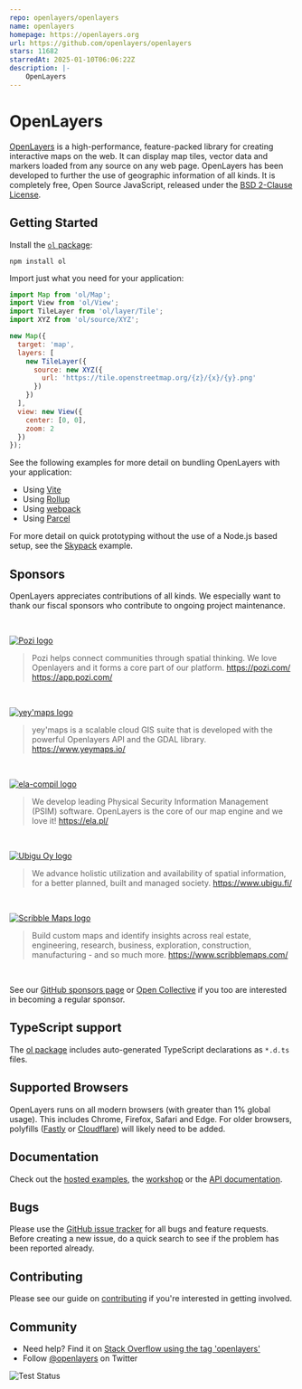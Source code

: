 ```yaml
---
repo: openlayers/openlayers
name: openlayers
homepage: https://openlayers.org
url: https://github.com/openlayers/openlayers
stars: 11682
starredAt: 2025-01-10T06:06:22Z
description: |-
    OpenLayers
---
```


# OpenLayers

[OpenLayers](https://openlayers.org/) is a high-performance, feature-packed library for creating interactive maps on the web. It can display map tiles, vector data and markers loaded from any source on any web page. OpenLayers has been developed to further the use of geographic information of all kinds. It is completely free, Open Source JavaScript, released under the [BSD 2-Clause License](https://opensource.org/licenses/BSD-2-Clause).

## Getting Started

Install the [`ol` package](https://www.npmjs.com/package/ol):

```
npm install ol
```

Import just what you need for your application:

```js
import Map from 'ol/Map';
import View from 'ol/View';
import TileLayer from 'ol/layer/Tile';
import XYZ from 'ol/source/XYZ';

new Map({
  target: 'map',
  layers: [
    new TileLayer({
      source: new XYZ({
        url: 'https://tile.openstreetmap.org/{z}/{x}/{y}.png'
      })
    })
  ],
  view: new View({
    center: [0, 0],
    zoom: 2
  })
});
```

See the following examples for more detail on bundling OpenLayers with your application:

 * Using [Vite](https://github.com/openlayers/ol-vite)
 * Using [Rollup](https://github.com/openlayers/ol-rollup)
 * Using [webpack](https://github.com/openlayers/ol-webpack)
 * Using [Parcel](https://github.com/openlayers/ol-parcel)

For more detail on quick prototyping without the use of a Node.js based setup, see the [Skypack](https://github.com/openlayers/ol-skypack) example.

## Sponsors

OpenLayers appreciates contributions of all kinds.  We especially want to thank our fiscal sponsors who contribute to ongoing project maintenance.

<br>

[![Pozi logo](./sponsor-logos/pozi.png)](https://pozi.com/)

> Pozi helps connect communities through spatial thinking.
> We love Openlayers and it forms a core part of our platform.
> https://pozi.com/ https://app.pozi.com/

<br>

[![yey'maps logo](./sponsor-logos/yeymaps.png)](https://www.yeymaps.io/)

> yey'maps is a scalable cloud GIS suite that is developed with the
> powerful Openlayers API and the GDAL library.
> https://www.yeymaps.io/

<br>

[![ela-compil logo](./sponsor-logos/ela-compil.png)](https://ela.pl/)

> We develop leading Physical Security Information Management (PSIM) software.
> OpenLayers is the core of our map engine and we love it! 
> https://ela.pl/

<br>

[![Ubigu Oy logo](./sponsor-logos/ubigu-oy.svg)](https://www.ubigu.fi/)

> We advance holistic utilization and availability of spatial information,
> for a better planned, built and managed society.
> https://www.ubigu.fi/

<br>

[![Scribble Maps logo](./sponsor-logos/scribble-maps.png)](https://www.scribblemaps.com/)

> Build custom maps and identify insights across real estate, engineering, research, business, exploration, construction, manufacturing - and so much more.
> https://www.scribblemaps.com/

<br>

See our [GitHub sponsors page](https://github.com/sponsors/openlayers) or [Open Collective](https://opencollective.com/openlayers/contribute/sponsors-214/checkout) if you too are interested in becoming a regular sponsor.

## TypeScript support

The [ol package](https://npmjs.com/package/ol) includes auto-generated TypeScript declarations as `*.d.ts` files.

## Supported Browsers

OpenLayers runs on all modern browsers (with greater than 1% global usage).  This includes Chrome, Firefox, Safari and Edge. For older browsers, polyfills ([Fastly](https://polyfill-fastly.io) or [Cloudflare](https://cdnjs.cloudflare.com/polyfill)) will likely need to be added.

## Documentation

Check out the [hosted examples](https://openlayers.org/en/latest/examples/), the [workshop](https://openlayers.org/workshop/) or the [API documentation](https://openlayers.org/en/latest/apidoc/).

## Bugs

Please use the [GitHub issue tracker](https://github.com/openlayers/openlayers/issues) for all bugs and feature requests. Before creating a new issue, do a quick search to see if the problem has been reported already.

## Contributing

Please see our guide on [contributing](CONTRIBUTING.md) if you're interested in getting involved.

## Community

- Need help? Find it on [Stack Overflow using the tag 'openlayers'](https://stackoverflow.com/questions/tagged/openlayers)
- Follow [@openlayers](https://twitter.com/openlayers) on Twitter

![Test Status](https://github.com/openlayers/openlayers/workflows/Test/badge.svg)

